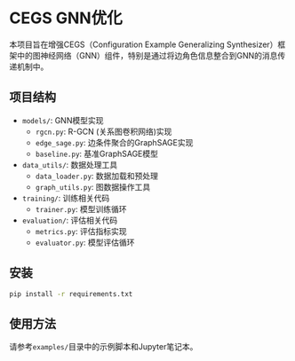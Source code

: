 # CEGS GNN优化

本项目旨在增强CEGS（Configuration Example Generalizing Synthesizer）框架中的图神经网络（GNN）组件，特别是通过将边角色信息整合到GNN的消息传递机制中。

## 项目结构

- `models/`: GNN模型实现
  - `rgcn.py`: R-GCN (关系图卷积网络)实现
  - `edge_sage.py`: 边条件聚合的GraphSAGE实现
  - `baseline.py`: 基准GraphSAGE模型
- `data_utils/`: 数据处理工具
  - `data_loader.py`: 数据加载和预处理
  - `graph_utils.py`: 图数据操作工具
- `training/`: 训练相关代码
  - `trainer.py`: 模型训练循环
- `evaluation/`: 评估相关代码
  - `metrics.py`: 评估指标实现
  - `evaluator.py`: 模型评估循环

## 安装

```bash
pip install -r requirements.txt
```

## 使用方法

请参考`examples/`目录中的示例脚本和Jupyter笔记本。 